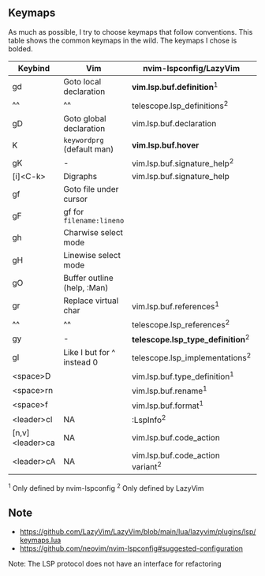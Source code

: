 ## Keymaps
As much as possible, I try to choose keymaps that follow conventions.
This table shows the common keymaps in the wild. The keymaps I chose is bolded.

|Keybind    |Vim                        |nvim-lspconfig/LazyVim         |vscode-neovim|
|---|---|---|---|
|gd         |Goto local declaration     |**vim.lsp.buf.definition**<sup>1</sup>    |**editor.action.revealDefinition**|
|^^         |^^                         |telescope.lsp_definitions<sup>2</sup>     |^^|
|gD         |Goto global declaration    |vim.lsp.buf.declaration        |editor.action.peekDefinition|
|K          |`keywordprg` (default man) |**vim.lsp.buf.hover**          |**editor.action.showHover**|
|gK         |-                          |vim.lsp.buf.signature_help<sup>2</sup>
|[i]\<C-k>  |Digraphs                   |vim.lsp.buf.signature_help
|gf         |Goto file under cursor     |                               |editor.action.revealDeclaration|
|gF         |gf for `filename:lineno`   |                               |editor.action.peekDeclaration|
|gh         |Charwise select mode       |                               |editor.action.showHover|
|gH         |Linewise select mode       |                               |editor.action.referenceSearch.trigger|
|gO         |Buffer outline (help, :Man)|                               |**workbench.action.gotoSymbol**|
|gr         |Replace virtual char       |vim.lsp.buf.references<sup>1</sup>
|^^         |^^                         |telescope.lsp_references<sup>2</sup>
|gy         |-                          |**telescope.lsp_type_definition**<sup>2</sup>
|gI         |Like I but for ^ instead 0 |telescope.lsp_implementations<sup>2</sup>
|\<space>D|                             |vim.lsp.buf.type_definition<sup>1</sup>
|\<space>rn|                            |vim.lsp.buf.rename<sup>1</sup>
|\<space>f|                             |vim.lsp.buf.format<sup>1</sup>
|\<leader>cl|NA                         |:LspInfo<sup>2</sup>
|[n,v]\<leader>ca|NA                    |vim.lsp.buf.code_action
|\<leader>cA|NA                         |vim.lsp.buf.code_action variant<sup>2</sup>

<sup>1</sup> Only defined by nvim-lspconfig
<sup>2</sup> Only defined by LazyVim

## Note
- https://github.com/LazyVim/LazyVim/blob/main/lua/lazyvim/plugins/lsp/keymaps.lua
- https://github.com/neovim/nvim-lspconfig#suggested-configuration

Note: The LSP protocol does not have an interface for refactoring
